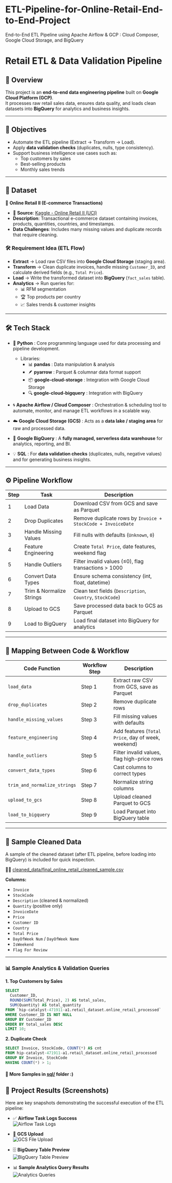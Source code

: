 # ETL-Pipeline-for-Online-Retail-End-to-End-Project  
End-to-End ETL Pipeline using Apache Airflow & GCP : Cloud Composer, Google Cloud Storage, and BigQuery  

# Retail ETL & Data Validation Pipeline  

## 📌 Overview  
This project is an **end-to-end data engineering pipeline** built on **Google Cloud Platform (GCP)**.  
It processes raw retail sales data, ensures data quality, and loads clean datasets into **BigQuery** for analytics and business insights.  

---

## 🎯 Objectives  
- Automate the ETL pipeline (Extract → Transform → Load).  
- Apply **data validation checks** (duplicates, nulls, type consistency).  
- Support business intelligence use cases such as:  
  - Top customers by sales  
  - Best-selling products  
  - Monthly sales trends  

---

## 📂 Dataset  

🔹 **Online Retail II (E-commerce Transactions)**  
- 📍 **Source**: [Kaggle - Online Retail II (UCI)](https://www.kaggle.com/datasets/mashlyn/online-retail-ii-uci)  
- **Description**: Transactional e-commerce dataset containing invoices, products, quantities, countries, and timestamps.  
- **Data Challenges**: Includes many missing values and duplicate records that require cleaning.  

### 🛠 Requirement Idea (ETL Flow)  
- **Extract** → Load raw CSV files into **Google Cloud Storage** (staging area).  
- **Transform** → Clean duplicate invoices, handle missing `Customer_ID`, and calculate derived fields (e.g., `Total Price`).  
- **Load** → Write the transformed dataset into **BigQuery** (`fact_sales` table).  
- **Analytics** → Run queries for:  
  - 📊 RFM segmentation  
  - 🏆 Top products per country  
  - 📈 Sales trends & customer insights  

---

## 🛠 Tech Stack  

- 🐍 **Python** : Core programming language used for data processing and pipeline development.  
  - Libraries:  
    - 📊 **pandas** : Data manipulation & analysis  
    - 🪶 **pyarrow** : Parquet & columnar data format support  
    - 📦 **google-cloud-storage** : Integration with Google Cloud Storage  
    - 🔍 **google-cloud-bigquery** : Integration with BigQuery  

- 🌀 **Apache Airflow / Cloud Composer** : Orchestration & scheduling tool to automate, monitor, and manage ETL workflows in a scalable way.  

- ☁️ **Google Cloud Storage (GCS)** : Acts as a **data lake / staging area** for raw and processed data.  

- 🔎 **Google BigQuery** : A **fully managed, serverless data warehouse** for analytics, reporting, and BI.  

- 💡 **SQL** : For **data validation checks** (duplicates, nulls, negative values) and for generating business insights.  

---

## ⚙️ Pipeline Workflow  

| Step | Task | Description |
|------|------|-------------|
| 1 | Load Data | Download CSV from GCS and save as Parquet |
| 2 | Drop Duplicates | Remove duplicate rows by `Invoice + StockCode + InvoiceDate` |
| 3 | Handle Missing Values | Fill nulls with defaults (`Unknown`, `0`) |
| 4 | Feature Engineering | Create `Total Price`, date features, weekend flag |
| 5 | Handle Outliers | Filter invalid values (≤0), flag transactions > 1000 |
| 6 | Convert Data Types | Ensure schema consistency (int, float, datetime) |
| 7 | Trim & Normalize Strings | Clean text fields (`Description`, `Country`, `StockCode`) |
| 8 | Upload to GCS | Save processed data back to GCS as Parquet |
| 9 | Load to BigQuery | Load final dataset into BigQuery for analytics |

---

## 🔎 Mapping Between Code & Workflow  

| Code Function | Workflow Step | Description |
|---------------|---------------|-------------|
| `load_data` | Step 1 | Extract raw CSV from GCS, save as Parquet |
| `drop_duplicates` | Step 2 | Remove duplicate rows |
| `handle_missing_values` | Step 3 | Fill missing values with defaults |
| `feature_engineering` | Step 4 | Add features (`Total Price`, day of week, weekend) |
| `handle_outliers` | Step 5 | Filter invalid values, flag high-price rows |
| `convert_data_types` | Step 6 | Cast columns to correct types |
| `trim_and_normalize_strings` | Step 7 | Normalize string columns |
| `upload_to_gcs` | Step 8 | Upload cleaned Parquet to GCS |
| `load_to_bigquery` | Step 9 | Load Parquet into BigQuery table |

---

## 📂 Sample Cleaned Data  

A sample of the cleaned dataset (after ETL pipeline, before loading into BigQuery) is included for quick inspection.  

🧤✨ [cleaned_data/final_online_retail_cleaned_sample.csv](./cleaned_data/final_online_retail_cleaned_sample.csv)  

**Columns:**  
- `Invoice`  
- `StockCode`  
- `Description` (cleaned & normalized)  
- `Quantity` (positive only)  
- `InvoiceDate`  
- `Price`  
- `Customer ID`  
- `Country`  
- `Total Price`  
- `DayOfWeek Num` / `DayOfWeek Name`  
- `IsWeekend`  
- `Flag For Review`  

---

### 📊 Sample Analytics & Validation Queries 
**1. Top Customers by Sales**

```sql
SELECT
  Customer_ID,
  ROUND(SUM(Total_Price), 2) AS total_sales,
  SUM(Quantity) AS total_quantity
FROM `hip-catalyst-471911-a1.retail_dataset.online_retail_processed`
WHERE Customer_ID IS NOT NULL
GROUP BY Customer_ID
ORDER BY total_sales DESC
LIMIT 10;
```
**2. Duplicate Check**

```sql
SELECT Invoice, StockCode, COUNT(*) AS cnt
FROM hip-catalyst-471911-a1.retail_dataset.online_retail_processed
GROUP BY Invoice, StockCode
HAVING COUNT(*) > 1;
```

#### 📂 More Samples in [sql/](./sql) folder :)

## 📸 Project Results (Screenshots)

Here are key snapshots demonstrating the successful execution of the ETL pipeline:

- ✅ **Airflow Task Logs Success**  
  ![Airflow Task Logs](./Overall%20Pictures%20Preview/2.1%20-%20Airflow%20Task%20Logs.png)

- 📂 **GCS Upload**  
  ![GCS File Upload](./Overall%20Pictures%20Preview/Screenshot%20XYZ.png)

- 🗄️ **BigQuery Table Preview**  
  ![BigQuery Table Preview](./Overall%20Pictures%20Preview/Screenshot%20ABC.png)

- 📊 **Sample Analytics Query Results**  
  ![Analytics Queries](./Overall%20Pictures%20Preview/Screenshot%20DEF.png)

